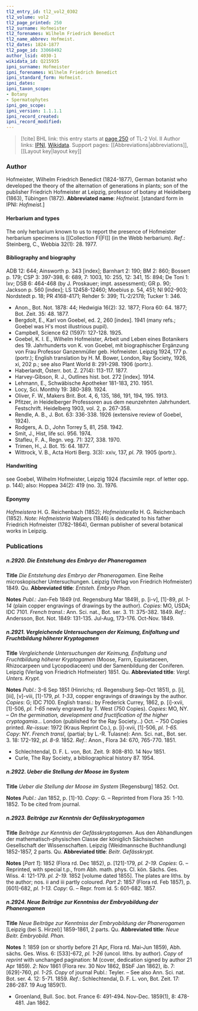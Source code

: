 ```yaml
---
tl2_entry_id: tl2_vol2_0302
tl2_volume: vol2
tl2_page_printed: 250
tl2_surname: Hofmeister
tl2_forenames: Wilhelm Friedrich Benedict
tl2_name_abbrev: Hofmeist.
tl2_dates: 1824-1877
tl2_page_id: 33068492
author_lsid: 4030-1
wikidata_id: Q215935
ipni_surname: Hofmeister
ipni_forenames: Wilhelm Friedrich Benedict
ipni_standard_form: Hofmeist.
ipni_dates: 
ipni_taxon_scope: 
- Botany
- Spermatophytes
ipni_geo_scope: 
ipni_version: 1.1.1.1
ipni_record_created: 
ipni_record_modified:
---
```


> [!cite] BHL link: this entry starts at [page 250](https://www.biodiversitylibrary.org/page/33068492) of TL-2 Vol. II
> Author links: [IPNI](https://www.ipni.org/a/4030-1), [Wikidata](https://www.wikidata.org/wiki/Q215935). Support pages: [[Abbreviations|abbreviations]], [[Layout key|layout key]]

### Author

Hofmeister, Wilhelm Friedrich Benedict (1824-1877), German botanist who developed the theory of the alternation of generations in plants; son of the publisher Friedrich Hofmeister at Leipzig, professor of botany at Heidelberg (1863), Tübingen (1872).
**Abbreviated name**: *Hofmeist.* \[standard form in IPNI: *Hofmeist.*\]

#### Herbarium and types

The only herbarium known to us to report the presence of Hofmeister herbarium specimens is [[Collection FI|FI]] (in the Webb herbarium).
*Ref*.: Steinberg, C., Webbia 32(1): 28. 1977.

#### Bibliography and biography

ADB 12: 644; Ainsworth p. 343 \[index\]; Barnhart 2: 190; BM 2: 860; Bossert p. 179; CSP 3: 397-398, 6: 689, 7: 1003, 10: 255, 12: 341, 15: 894; De Toni 1: lxv; DSB 6: 464-468 (by J. Proskauer; impt. assessment); GR p. 90; Jackson p. 560 \[index\]; LS 12458-12460; Moebius p. 54, 451; NI 902-903; Nordstedt p. 18; PR 4168-4171; Rehder 5: 399; TL-2/2178; Tucker 1: 346.
- Anon., Bot. Not. 1878: 44; Hedwigia 16(2): 32. 1877; Flora 60: 64. 1877; Bot. Zeit. 35: 48. 1877.
- Bergdolt, E., Karl von Goebel, ed. 2, 260 \[index\]. 1941 (many refs.; Goebel was H's most illustrious pupil).
- Campbell, Science 62 (1597): 127-128. 1925.
- Goebel, K. I. E., Wilhelm Hofmeister, Arbeit und Leben eines Botanikers des 19. Jahrhunderts von K. von Goebel, mit biographischer Ergänzung von Frau Professor Ganzenmüller geb. Hofmeister. Leipzig 1924, 177 p. (portr.); English translation by H. M. Bower, London, Ray Society, 1926, xi, 202 p.; see also Plant World 8: 291-298. 1906 (portr.).
- Haberlandt, Österr. bot. Z. 27(4): 113-117. 1877.
- Harvey-Gibson, R. J., Outlines hist. bot. 272 \[index\]. 1914.
- Lehmann, E., Schwäbische Apotheker 181-183, 210. 1951.
- Locy, Sci. Monthly 19: 380-389. 1924.
- Oliver, F. W., Makers Brit. Bot. 4, 6, 135, 186, 191, 194, 195. 1913.
- Pfitzer, *in* Heidelberger Professoren aus dem neunzehnten Jahrhundert. Festschrift. Heidelberg 1903, vol. 2, p. 267-358.
- Rendle, A. B., J. Bot. 63: 336-338. 1926 (extensive review of Goebel, 1924).
- Rodgers, A. D., John Torrey 5, 81, 258. 1942.
- Smit, J., Hist, life sci. 956. 1974.
- Stafleu, F. A., Regn. veg. 71: 327, 338. 1970.
- Trimen, H., J. Bot. 15: 64. 1877.
- Wittrock, V. B., Acta Horti Berg. 3(3): xxiv, 137, *pl. 79.* 1905 (portr.).

#### Handwriting

see Goebel, Wilhelm Hofmeister, Leipzig 1924 (facsimile repr. of letter opp. p. 144); also: Hoppea 34(2): 419 (no. 3). 1976.

#### Eponymy

*Hofmeistera* H. G. Reichenbach (1852); *Hofmeisterella* H. G. Reichenbach (1852). *Note: Hofmeisteria* Walpers (1846) is dedicated to his father Friedrich Hofmeister (1782-1864), German publisher of several botanical works in Leipzig.

### Publications

##### n.2920. Die Entstehung des Embryo der Phanerogamen

**Title**
*Die Entstehung des Embryo der Phanerogamen*. Eine Reihe microskopischer Untersuchungen. Leipzig (Verlag von Friedrich Hofmeister) 1849. Qu.
**Abbreviated title**: *Entsteh. Embryo Phan.*

**Notes**
*Publ*.: Jan-Feb 1849 (rd. Regensburg Mar 1849), p. \[i-v\], \[1\]-89, *pl. 1-14* (plain copper engravings of drawings by the author). *Copies*: MO, USDA; IDC 7101.
*French transl*.: Ann. Sci. nat., Bot. ser. 3. 11: 375-382. 1849.
*Ref*.: Andersson, Bot. Not. 1849: 131-135. Jul-Aug, 173-176. Oct-Nov. 1849.

##### n.2921. Vergleichende Untersuchungen der Keimung, Enifaltung und Fruchtbildung höherer Kryptogamen

**Title**
*Vergleichende Untersuchungen der Keimung, Enifaltung und Fruchtbildung höherer Kryptogamen* (Moose, Farrn, Equisetaceen, Rhizocarpeen und Lycopodiaceen) und der Samenbildung der Coniferen. Leipzig (Verlag von Friedrich Hofmeister) 1851. Qu.
**Abbreviated title**: *Vergl. Unters. Krypt.*

**Notes**
*Publ*.: 3-6 Sep 1851 (Hinrichs; rd. Regensburg Sep-Oct 1851), p. \[i\], \[iii\], \[v\]-viii, \[1\]-179, *pl. 1-33*, copper engravings of drawings by the author. *Copies*: G; IDC 7100.
English transi.: by Frederick Currey, 1862, p. \[i\]-xvii, \[1\]-506, *pl. 1-65* newly engraved by T. West (750 Copies). *Copies*: MO, NY. – *On the germination, development and fructification of the higher cryptogamia*... London (published for the Ray Society...) Oct. – 750 Copies printed.
*Re-issue*: 1972 (Kraus Reprint Co.), p. \[i\]-xvii, \[1\]-506, *pl. 1-65. Copy*: NY.
*French transl*, (partial; by L.-R. Tulasne): Ann. Sci. nat., Bot. ser. 3. 18: 172-192, *pl. 8-9.* 1852.
*Ref*.: Anon., Flora 34: 670, 765-770. 1851.
- Schlechtendal, D. F. L. von, Bot. Zeit. 9: 808-810. 14 Nov 1851.
- Curle, The Ray Society, a bibliographical history 87. 1954.

##### n.2922. Ueber die Stellung der Moose im System

**Title**
*Ueber die Stellung der Moose im System* \[Regensburg\] 1852. Oct.

**Notes**
*Publ*.: Jan 1852, p. \[1\]-10. *Copy*: G. – Reprinted from Flora 35: 1-10. 1852. To be cited from journal.

##### n.2923. Beiträge zur Kenntnis der Gefässkryptogamen

**Title**
*Beiträge zur Kenntnis der Gefässkryptogamen*. Aus den Abhandlungen der mathematisch-physischen Classe der königlich Sächsischen Gesellschaft der Wissenschaften. Leipzig (Weidmannsche Buchhandlung) 1852-1857, 2 parts. Qu.
**Abbreviated title**: *Beitr. Gefässkrypt.*

**Notes**
\[*Part 1*\]: 1852 (Flora rd. Dec 1852), p. \[121\]-179, *pl. 2-19. Copies*: G. – Reprinted, with special t.p., from Abh. math. phys. Cl. kön. Sächs. Ges. Wiss. 4: 121-179. *pl. 2-19.* 1852 \[volume dated 1855\]. The plates are liths. by the author; nos. ii and iii partly coloured.
*Part 2*: 1857 (Flora rd. Feb 1857), p. \[601\]-682, *pl. 1-13. Copy*: G. – Repr. from id. 5: 601-682. 1857.

##### n.2924. Neue Beiträge zur Kenntniss der Embryobildung der Phanerogamen

**Title**
*Neue Beiträge zur Kenntniss der Embryobildung der Phanerogamen* \[Leipzig (bei S. Hirzel)\] 1859-1861, 2 parts. Qu.
**Abbreviated title**: *Neue Beitr. Embryobild. Phan.*

**Notes**
*1*: 1859 (on or shortly before 21 Apr, Flora rd. Mai-Jun 1859), Abh. sächs. Ges. Wiss. 6: \[533\]-672, *pl. 1-26* (uncol. liths. by author). *Copy* of *reprint* with unchanged pagination: M (cover, dedication signed by author 21 Apr 1859).
*2*: Nov 1861 (Flora rev. 30 Nov 1862, BSbF Jan 1862), ib. 7: \[629\]-760, *pl. 1-25. Copy* of journal Publ.: Teyler. – See also Ann. Sci. nat. Bot. ser. 4. 12: 5-71. 1859.
*Ref*.: Schlechtendal, D. F. L. von, Bot. Zeit. 17: 286-287. 19 Aug 1859(1).
- Groenland, Bull. Soc. bot. France 6: 491-494. Nov-Dec. 1859(1), 8: 478-481. Jan 1862.

